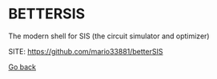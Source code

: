 # BETTERSIS

 The modern shell for SIS (the circuit simulator and optimizer)
 
 SITE: https://github.com/mario33881/betterSIS

 [Go back](https://portable-linux-apps.github.io/apps.html)
